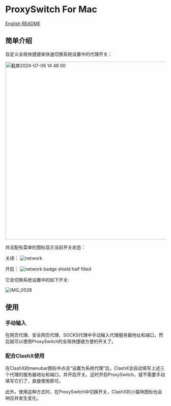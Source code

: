 # ProxySwitch For Mac

[English README](README_en.md)

## 简单介绍

自定义全局快捷键来快速切换系统设置中的代理开关：

<img width="558" alt="截屏2024-07-06 14 48 00" src="https://github.com/Endier/ProxySwitchForMac/assets/78987961/1b0994f1-a399-4fd2-8989-990080907f83">

并且配有菜单栏图标显示当前开关状态：

关闭：
![network](https://github.com/user-attachments/assets/5d6a2898-1aa3-4365-b5bb-3b7ce9e792bb)

开启：
![network badge shield half filled](https://github.com/user-attachments/assets/b7ff4dab-73d4-4d09-922e-5516d8b55696)

它会切换系统设置中的如下开关:

![IMG_0538](https://github.com/Endier/ProxySwitchForMac/assets/78987961/acf4b601-a8d4-46d1-8c94-3ea69d672d96)

## 使用

### 手动输入
在网页代理、安全网页代理、SOCKS代理中手动输入代理服务器地址和端口，然后就可以使用ProxySwitch的全局快捷键方便的开关了。

### 配合ClashX使用
在ClashX的menubar图标中点击“设置为系统代理”后，ClashX会自动填写上述三个代理的服务器地址和端口，并开启开关。这时开启ProxySwitch，就不需要手动填写它们了，直接使用即可。

此外，使用这种方式时，在ProxySwitch中切换开关，ClashX的小猫咪图标也会响应并发生变化。
